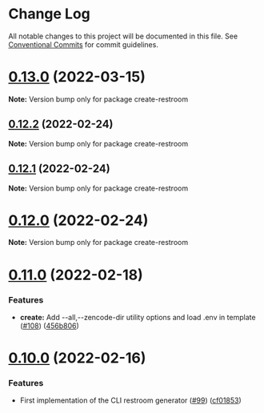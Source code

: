 # Change Log

All notable changes to this project will be documented in this file.
See [Conventional Commits](https://conventionalcommits.org) for commit guidelines.

# [0.13.0](https://github.com/dyne/restroom-mw/compare/v0.12.2...v0.13.0) (2022-03-15)

**Note:** Version bump only for package create-restroom





## [0.12.2](https://github.com/dyne/restroom-mw/compare/v0.12.1...v0.12.2) (2022-02-24)

**Note:** Version bump only for package create-restroom





## [0.12.1](https://github.com/dyne/restroom-mw/compare/v0.12.0...v0.12.1) (2022-02-24)

**Note:** Version bump only for package create-restroom





# [0.12.0](https://github.com/dyne/restroom-mw/compare/v0.11.0...v0.12.0) (2022-02-24)

**Note:** Version bump only for package create-restroom





# [0.11.0](https://github.com/dyne/restroom-mw/compare/v0.10.0...v0.11.0) (2022-02-18)


### Features

* **create:** Add --all,--zencode-dir utility options and load .env in template ([#108](https://github.com/dyne/restroom-mw/issues/108)) ([456b806](https://github.com/dyne/restroom-mw/commit/456b806d045ceca04a4718c897be01a29b657cbb))





# [0.10.0](https://github.com/dyne/restroom-mw/compare/v0.9.2...v0.10.0) (2022-02-16)


### Features

* First implementation of the CLI restroom generator ([#99](https://github.com/dyne/restroom-mw/issues/99)) ([cf01853](https://github.com/dyne/restroom-mw/commit/cf01853d0ffdb171aaec34140217d95963fbd936))
